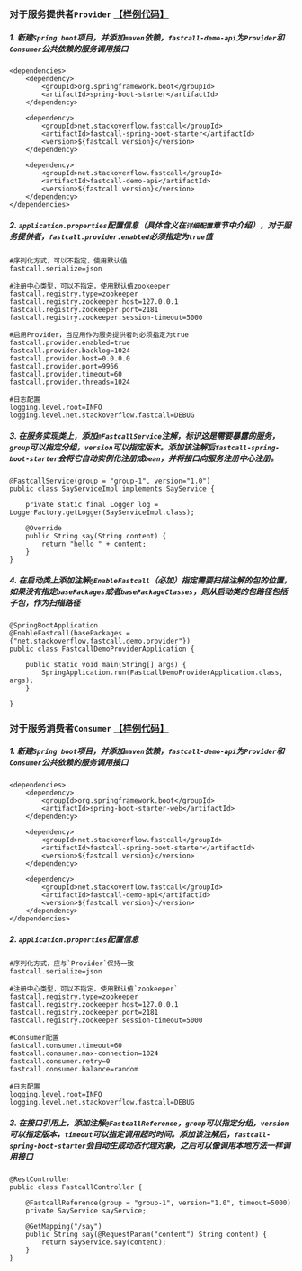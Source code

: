 ### 对于服务提供者`Provider` [【样例代码】](https://github.com/wormhole/fastcall/tree/master/fastcall-demo-provider)

##### 1. 新建`Spring boot`项目，并添加`maven`依赖，`fastcall-demo-api`为`Provider`和`Consumer`公共依赖的服务调用接口
```
<dependencies>
    <dependency>
        <groupId>org.springframework.boot</groupId>
        <artifactId>spring-boot-starter</artifactId>
    </dependency>

    <dependency>
        <groupId>net.stackoverflow.fastcall</groupId>
        <artifactId>fastcall-spring-boot-starter</artifactId>
        <version>${fastcall.version}</version>
    </dependency>

    <dependency>
        <groupId>net.stackoverflow.fastcall</groupId>
        <artifactId>fastcall-demo-api</artifactId>
        <version>${fastcall.version}</version>
    </dependency>
</dependencies>
```

##### 2. `application.properties`配置信息（具体含义在`详细配置`章节中介绍），对于服务提供者，`fastcall.provider.enabled`必须指定为`true`值
```
#序列化方式，可以不指定，使用默认值
fastcall.serialize=json

#注册中心类型，可以不指定，使用默认值zookeeper
fastcall.registry.type=zookeeper
fastcall.registry.zookeeper.host=127.0.0.1
fastcall.registry.zookeeper.port=2181
fastcall.registry.zookeeper.session-timeout=5000

#启用Provider，当应用作为服务提供者时必须指定为true
fastcall.provider.enabled=true
fastcall.provider.backlog=1024
fastcall.provider.host=0.0.0.0
fastcall.provider.port=9966
fastcall.provider.timeout=60
fastcall.provider.threads=1024

#日志配置
logging.level.root=INFO
logging.level.net.stackoverflow.fastcall=DEBUG
```

##### 3. 在服务实现类上，添加`@FastcallService`注解，标识这是需要暴露的服务，`group`可以指定分组，`version`可以指定版本。添加该注解后`fastcall-spring-boot-starter`会将它自动实例化注册成`bean`，并将接口向服务注册中心注册。
```
@FastcallService(group = "group-1", version="1.0")
public class SayServiceImpl implements SayService {

    private static final Logger log = LoggerFactory.getLogger(SayServiceImpl.class);

    @Override
    public String say(String content) {
        return "hello " + content;
    }
}
```

##### 4. 在启动类上添加注解`@EnableFastcall`（必加）指定需要扫描注解的包的位置，如果没有指定`basePackages`或者`basePackageClasses`，则从启动类的包路径包括子包，作为扫描路径
```
@SpringBootApplication
@EnableFastcall(basePackages = {"net.stackoverflow.fastcall.demo.provider"})
public class FastcallDemoProviderApplication {

    public static void main(String[] args) {
        SpringApplication.run(FastcallDemoProviderApplication.class, args);
    }

}
```

### 对于服务消费者`Consumer` [【样例代码】](https://github.com/wormhole/fastcall/tree/master/fastcall-demo-consumer) 

##### 1. 新建`Spring boot`项目，并添加`maven`依赖，`fastcall-demo-api`为`Provider`和`Consumer`公共依赖的服务调用接口
```
<dependencies>
    <dependency>
        <groupId>org.springframework.boot</groupId>
        <artifactId>spring-boot-starter-web</artifactId>
    </dependency>

    <dependency>
        <groupId>net.stackoverflow.fastcall</groupId>
        <artifactId>fastcall-spring-boot-starter</artifactId>
        <version>${fastcall.version}</version>
    </dependency>

    <dependency>
        <groupId>net.stackoverflow.fastcall</groupId>
        <artifactId>fastcall-demo-api</artifactId>
        <version>${fastcall.version}</version>
    </dependency>
</dependencies>
```

##### 2. `application.properties`配置信息
```
#序列化方式，应与`Provider`保持一致
fastcall.serialize=json

#注册中心类型，可以不指定，使用默认值`zookeeper`
fastcall.registry.type=zookeeper
fastcall.registry.zookeeper.host=127.0.0.1
fastcall.registry.zookeeper.port=2181
fastcall.registry.zookeeper.session-timeout=5000

#Consumer配置
fastcall.consumer.timeout=60
fastcall.consumer.max-connection=1024
fastcall.consumer.retry=0
fastcall.consumer.balance=random

#日志配置
logging.level.root=INFO
logging.level.net.stackoverflow.fastcall=DEBUG
```

##### 3. 在接口引用上，添加注解`@FastcallReference`，`group`可以指定分组，`version`可以指定版本，`timeout`可以指定调用超时时间。添加该注解后，`fastcall-spring-boot-starter`会自动生成动态代理对象，之后可以像调用本地方法一样调用接口
```
@RestController
public class FastcallController {

    @FastcallReference(group = "group-1", version="1.0", timeout=5000)
    private SayService sayService;

    @GetMapping("/say")
    public String say(@RequestParam("content") String content) {
        return sayService.say(content);
    }
}
```
